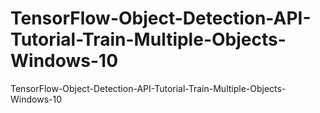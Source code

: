 # TensorFlow-Object-Detection-API-Tutorial-Train-Multiple-Objects-Windows-10
TensorFlow-Object-Detection-API-Tutorial-Train-Multiple-Objects-Windows-10
